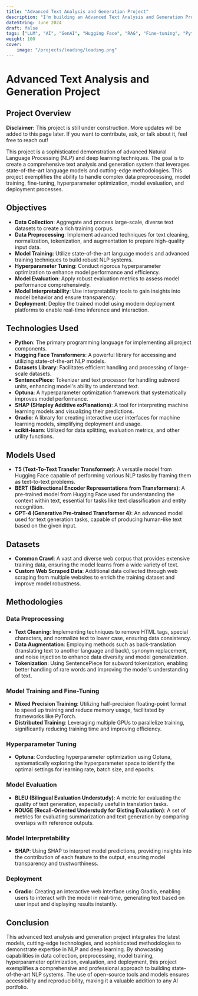```yaml
---
title: "Advanced Text Analysis and Generation Project"
description: "I'm building an Advanced Text Analysis and Generation Project"
dateString: June 2024
draft: false
tags: ["LLM", "AI", "GenAI", "Hugging Face", "RAG", "Fine-tuning", "Python"]
weight: 100
cover:
    image: "/projects/loading/loading.png"
---
```

# Advanced Text Analysis and Generation Project

## Project Overview

**Disclaimer:** This project is still under construction. More updates will be added to this page later. If you want to contribute, ask, or talk about it, feel free to reach out!

This project is a sophisticated demonstration of advanced Natural Language Processing (NLP) and deep learning techniques. The goal is to create a comprehensive text analysis and generation system that leverages state-of-the-art language models and cutting-edge methodologies. This project exemplifies the ability to handle complex data preprocessing, model training, fine-tuning, hyperparameter optimization, model evaluation, and deployment processes.

## Objectives

- **Data Collection**: Aggregate and process large-scale, diverse text datasets to create a rich training corpus.
- **Data Preprocessing**: Implement advanced techniques for text cleaning, normalization, tokenization, and augmentation to prepare high-quality input data.
- **Model Training**: Utilize state-of-the-art language models and advanced training techniques to build robust NLP systems.
- **Hyperparameter Tuning**: Conduct rigorous hyperparameter optimization to enhance model performance and efficiency.
- **Model Evaluation**: Apply robust evaluation metrics to assess model performance comprehensively.
- **Model Interpretability**: Use interpretability tools to gain insights into model behavior and ensure transparency.
- **Deployment**: Deploy the trained model using modern deployment platforms to enable real-time inference and interaction.

## Technologies Used

- **Python**: The primary programming language for implementing all project components.
- **Hugging Face Transformers**: A powerful library for accessing and utilizing state-of-the-art NLP models.
- **Datasets Library**: Facilitates efficient handling and processing of large-scale datasets.
- **SentencePiece**: Tokenizer and text processor for handling subword units, enhancing model's ability to understand text.
- **Optuna**: A hyperparameter optimization framework that systematically improves model performance.
- **SHAP (SHapley Additive exPlanations)**: A tool for interpreting machine learning models and visualizing their predictions.
- **Gradio**: A library for creating interactive user interfaces for machine learning models, simplifying deployment and usage.
- **scikit-learn**: Utilized for data splitting, evaluation metrics, and other utility functions.

## Models Used

- **T5 (Text-To-Text Transfer Transformer)**: A versatile model from Hugging Face capable of performing various NLP tasks by framing them as text-to-text problems.
- **BERT (Bidirectional Encoder Representations from Transformers)**: A pre-trained model from Hugging Face used for understanding the context within text, essential for tasks like text classification and entity recognition.
- **GPT-4 (Generative Pre-trained Transformer 4)**: An advanced model used for text generation tasks, capable of producing human-like text based on the given input.

## Datasets

- **Common Crawl**: A vast and diverse web corpus that provides extensive training data, ensuring the model learns from a wide variety of text.
- **Custom Web Scraped Data**: Additional data collected through web scraping from multiple websites to enrich the training dataset and improve model robustness.

## Methodologies

### Data Preprocessing
- **Text Cleaning**: Implementing techniques to remove HTML tags, special characters, and normalize text to lower case, ensuring data consistency.
- **Data Augmentation**: Employing methods such as back-translation (translating text to another language and back), synonym replacement, and noise injection to enhance data diversity and model generalization.
- **Tokenization**: Using SentencePiece for subword tokenization, enabling better handling of rare words and improving the model's understanding of text.

### Model Training and Fine-Tuning
- **Mixed Precision Training**: Utilizing half-precision floating-point format to speed up training and reduce memory usage, facilitated by frameworks like PyTorch.
- **Distributed Training**: Leveraging multiple GPUs to parallelize training, significantly reducing training time and improving efficiency.

### Hyperparameter Tuning
- **Optuna**: Conducting hyperparameter optimization using Optuna, systematically exploring the hyperparameter space to identify the optimal settings for learning rate, batch size, and epochs.

### Model Evaluation
- **BLEU (Bilingual Evaluation Understudy)**: A metric for evaluating the quality of text generation, especially useful in translation tasks.
- **ROUGE (Recall-Oriented Understudy for Gisting Evaluation)**: A set of metrics for evaluating summarization and text generation by comparing overlaps with reference outputs.

### Model Interpretability
- **SHAP**: Using SHAP to interpret model predictions, providing insights into the contribution of each feature to the output, ensuring model transparency and trustworthiness.

### Deployment
- **Gradio**: Creating an interactive web interface using Gradio, enabling users to interact with the model in real-time, generating text based on user input and displaying results instantly.

## Conclusion

This advanced text analysis and generation project integrates the latest models, cutting-edge technologies, and sophisticated methodologies to demonstrate expertise in NLP and deep learning. By showcasing capabilities in data collection, preprocessing, model training, hyperparameter optimization, evaluation, and deployment, this project exemplifies a comprehensive and professional approach to building state-of-the-art NLP systems. The use of open-source tools and models ensures accessibility and reproducibility, making it a valuable addition to any AI portfolio.
